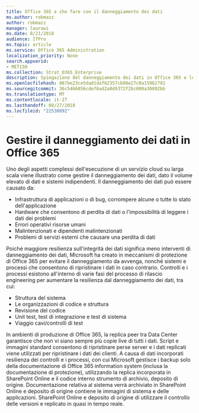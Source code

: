 ```yaml
---
title: Office 365 a che fare con il danneggiamento dei dati
ms.author: robmazz
author: robmazz
manager: laurawi
ms.date: 8/21/2018
audience: ITPro
ms.topic: article
ms.service: Office 365 Administration
localization_priority: None
search.appverid:
- MET150
ms.collection: Strat_O365_Enterprise
description: Spiegazione del danneggiamento dei dati in Office 365 e le attività di Microsoft di prevenzione e ripristino.
ms.openlocfilehash: 087be23ce5dad1daf62357cb08e27c0a15962792
ms.sourcegitcommit: 36c5466056cdef6ad2a8d9372f2bc009a30892bb
ms.translationtype: MT
ms.contentlocale: it-IT
ms.lasthandoff: 08/27/2018
ms.locfileid: "22530892"
---
```

# <a name="dealing-with-data-corruption-in-office-365"></a>Gestire il danneggiamento dei dati in Office 365

Uno degli aspetti complessi dell'esecuzione di un servizio cloud su larga scala viene illustrato come gestire il danneggiamento dei dati, dato il volume elevato di dati e sistemi indipendenti. Il danneggiamento dei dati può essere causato da:
- Infrastruttura di applicazioni o di bug, corrompere alcune o tutte lo stato dell'applicazione 
- Hardware che consentono di perdita di dati o l'impossibilità di leggere i dati dei problemi 
- Errori operativi risorse umani 
- Malintenzionati e dipendenti malintenzionati 
- Problemi di servizi esterni che causare una perdita di dati 

Poiché maggiore resilienza sull'integrità dei dati significa meno interventi di danneggiamento dei dati, Microsoft ha creato in meccanismi di protezione di Office 365 per evitare il danneggiamento da avvenga, nonché sistemi e processi che consentono di ripristinare i dati in caso contrario. Controlli e i processi esistono all'interno di varie fasi del processo di rilascio engineering per aumentare la resilienza dal danneggiamento dei dati, tra cui:
- Struttura del sistema
- Le organizzazioni di codice e struttura 
- Revisione del codice 
- Unit test, test di integrazione e test di sistema
- Viaggio cavi/controlli di test 

In ambienti di produzione di Office 365, la replica peer tra Data Center garantisce che non vi siano sempre più copie live di tutti i dati. Script e immagini standard consentono di ripristinare perse server e i dati replicati viene utilizzati per ripristinare i dati dei clienti. A causa di dati incorporati resilienza dei controlli e i processi, con cui Microsoft gestisce i backup solo della documentazione di Office 365 information system (inclusa la documentazione di protezione), utilizzando la replica incorporata in SharePoint Online e il codice interno strumento di archivio, deposito di origine. Documentazione relativa al sistema verrà archiviato in SharePoint Online e deposito di origine contiene le immagini di sistema e delle applicazioni. SharePoint Online e deposito di origine di utilizzare il controllo delle versioni e replicato in quasi in tempo reale. 